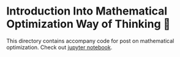 # Introduction Into Mathematical Optimization Way of Thinking 🧮

This directory contains accompany code for post on mathematical optimization.
Check out [jupyter notebook](main.ipynb).
